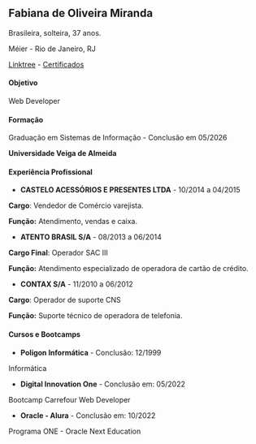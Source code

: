 ## **Fabiana de Oliveira Miranda**

Brasileira, solteira, 37 anos. 

Méier - Rio de Janeiro, RJ

[Linktree](https://sites.google.com/view/fabee-miranda-links/in%C3%ADcio) - [Certificados](https://github.com/fabeemiranda/meu-curriculo/tree/main/Certificados)

#### Objetivo

Web Developer

#### Formação

Graduação em Sistemas de Informação - Conclusão em 05/2026

**Universidade Veiga de Almeida**

#### Experiência Profissional

- **CASTELO ACESSÓRIOS E PRESENTES LTDA** - 10/2014 a 04/2015

**Cargo**: Vendedor de Comércio varejista.

**Função:** Atendimento, vendas e caixa. 

- **ATENTO BRASIL S/A** - 08/2013 a 06/2014

**Cargo Final**: Operador SAC III

**Função:** Atendimento especializado de operadora de cartão de crédito.

- **CONTAX S/A** - 11/2010 a 06/2012

**Cargo**: Operador de suporte CNS 

**Função:** Suporte técnico de operadora de telefonia.

#### Cursos e Bootcamps

- **Poligon Informática** - Conclusão: 12/1999

Informática

- **Digital Innovation One** - Conclusão em: 05/2022

Bootcamp Carrefour Web Developer 

- **Oracle - Alura** - Conclusão em: 10/2022

Programa ONE - Oracle Next Education 
